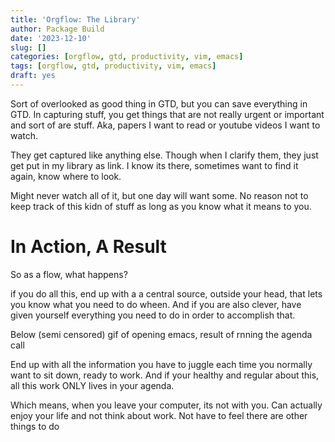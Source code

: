 ```yaml
---
title: 'Orgflow: The Library'
author: Package Build
date: '2023-12-10'
slug: []
categories: [orgflow, gtd, productivity, vim, emacs]
tags: [orgflow, gtd, productivity, vim, emacs]
draft: yes
---
```


Sort of overlooked as good thing in GTD, but you can save everything in GTD.
In capturing stuff, you get things that are not really urgent or important and sort of are stuff.
Aka, papers I want to read or youtube videos I want to watch.

They get captured like anything else.
Though when I clarify them, they just get put in my library as link.
I know its there, sometimes want to find it again, know where to look.

Might never watch all of it, but one day will want some.
No reason not to keep track of this kidn of stuff as long as you know what it means to you.

# In Action, A Result

So as a flow, what happens?

if you do all this, end up with a a central source, outside your head, that lets you know what you need to do wheen.
And if you are also clever, have given yourself everything you need to do in order to accomplish that. 

Below (semi censored) gif of opening emacs, result of rnning the agenda call 

End up with all the information you have to juggle each time you normally want to sit down, ready to work.
And if your healthy and regular about this, all this work ONLY lives in your agenda.

Which means, when you leave your computer, its not with you.
Can actually enjoy your life and not think about work.
Not have to feel there are other things to do
